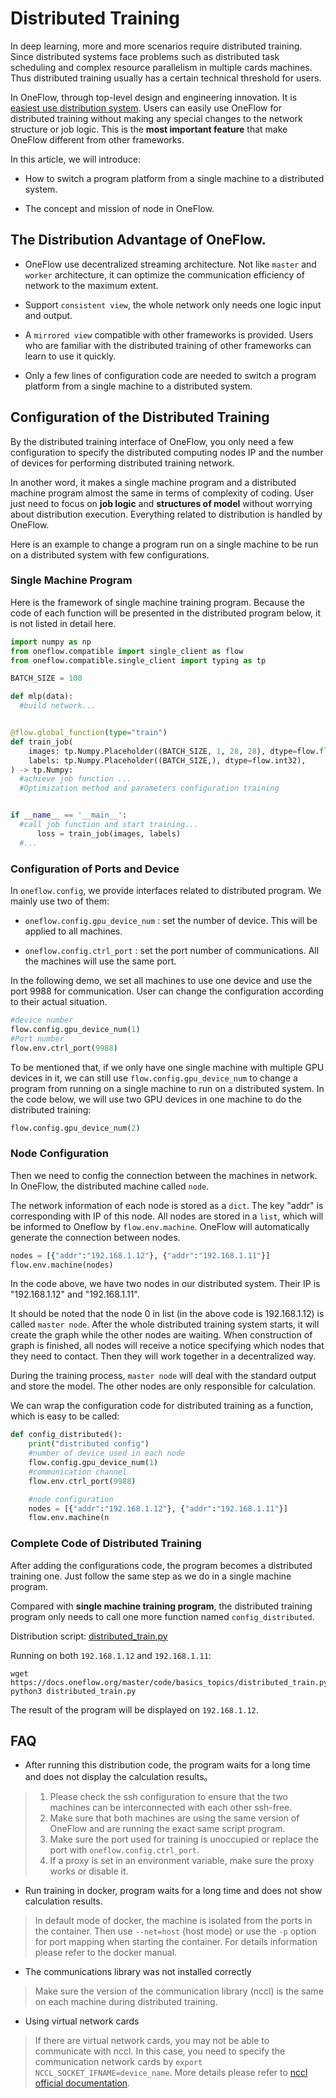# Distributed Training

In deep learning, more and more scenarios require distributed training. Since distributed systems face problems such as distributed task scheduling and complex resource parallelism in multiple cards machines. Thus distributed training usually has a certain technical threshold for users.

In OneFlow, through top-level design and engineering innovation. It is [easiest use distribution system](./essentials_of_oneflow.md#oneflow_2). Users can easily use OneFlow for distributed training without making any special changes to the network structure or job logic. This is the **most important feature** that make OneFlow different from other frameworks.

In this article, we will introduce:

* How to switch a program platform from a single machine to a distributed system.

* The concept and mission of node in OneFlow.

## The Distribution Advantage of OneFlow.

* OneFlow use decentralized streaming architecture. Not like  `master` and `worker` architecture, it can optimize the communication efficiency of network to the maximum extent.

* Support `consistent view`, the whole network only needs one logic input and output.

* A `mirrored view` compatible with other frameworks is provided. Users who are familiar with the distributed training of other frameworks can learn to use it quickly.

* Only a few lines of configuration code are needed to switch a program platform from a single machine to a distributed system.

## Configuration of the Distributed Training

By the distributed training interface of OneFlow, you only need a few configuration to specify the distributed computing nodes IP and the number of devices for performing distributed training network.

In another word, it makes a single machine program and a distributed machine program almost the same in terms of complexity of coding. User just need to focus on **job logic** and **structures of model** without worrying about distribution execution. Everything related to distribution is handled by OneFlow.

Here is an example to change a program run on a single machine to be run on a distributed system with few configurations.

### Single Machine Program
Here is the framework of single machine training program. Because the code of each function will be presented in the distributed program below, it is not listed in detail here.
```python
import numpy as np
from oneflow.compatible import single_client as flow
from oneflow.compatible.single_client import typing as tp

BATCH_SIZE = 100

def mlp(data):
  #build network...


@flow.global_function(type="train")
def train_job(
    images: tp.Numpy.Placeholder((BATCH_SIZE, 1, 28, 28), dtype=flow.float),
    labels: tp.Numpy.Placeholder((BATCH_SIZE,), dtype=flow.int32),
) -> tp.Numpy:
  #achieve job function ...
  #Optimization method and parameters configuration training


if __name__ == '__main__':
  #call job function and start training...
      loss = train_job(images, labels)
  #...
```

### Configuration of Ports and Device

In `oneflow.config`, we provide interfaces related to distributed program. We mainly use two of them:

* `oneflow.config.gpu_device_num` : set the number of device. This will be applied to all machines.

* `oneflow.config.ctrl_port` : set the port number of communications. All the machines will use the same port.

In the following demo, we set all machines to use one device and use the port 9988 for communication. User can change the configuration according to their actual situation.
```python
#device number
flow.config.gpu_device_num(1)
#Port number
flow.env.ctrl_port(9988)
```

To be mentioned that, if we only have one single machine with multiple GPU devices in it, we can still use  `flow.config.gpu_device_num`  to change a program from running on a single machine to run on a distributed system. In the code below, we will use two GPU devices in one machine to do the distributed training:
```python
flow.config.gpu_device_num(2)
```

### Node Configuration

Then we need to config the connection between the machines in network. In OneFlow, the distributed machine called `node`.

The network information of each node is stored as a `dict`. The key "addr" is corresponding with IP of this node. All nodes are stored in a `list`, which will be informed to Oneflow by `flow.env.machine`. OneFlow will automatically generate the connection between nodes.

```python
nodes = [{"addr":"192.168.1.12"}, {"addr":"192.168.1.11"}]
flow.env.machine(nodes)
```

In the code above, we have two nodes in our distributed system. Their IP is "192.168.1.12" and "192.168.1.11".

It should be noted that the node 0 in list (in the above code is 192.168.1.12) is called `master node`. After the whole distributed training system starts, it will create the graph while the other nodes are waiting. When construction of graph is finished, all nodes will receive a notice specifying which nodes that they need to contact. Then they will work together in a decentralized way.

During the training process, `master node`  will deal with the standard output and store the model. The other nodes are only responsible for calculation.

We can wrap the configuration code for distributed training as a function, which is easy to be called:

```python
def config_distributed():
    print("distributed config")
    #number of device used in each node
    flow.config.gpu_device_num(1)
    #communication channel
    flow.env.ctrl_port(9988)

    #node configuration
    nodes = [{"addr":"192.168.1.12"}, {"addr":"192.168.1.11"}]
    flow.env.machine(n
```

### Complete Code of Distributed Training
After adding the configurations code, the program becomes a distributed training one. Just follow the same step as we do in a single machine program.

Compared with **single machine training program**, the distributed training program only needs to call one more function named `config_distributed`.

Distribution script: [distributed_train.py](../code/basics_topics/distributed_train.py)

Running on both `192.168.1.12` and `192.168.1.11`:

```
wget https://docs.oneflow.org/master/code/basics_topics/distributed_train.py
python3 distributed_train.py
```
The result of the program will be displayed on `192.168.1.12`.

## FAQ

- After running this distribution code, the program waits for a long time and does not display the calculation results。

> 1. Please check the ssh configuration to ensure that the two machines can be interconnected with each other ssh-free.
> 2. Make sure that both machines are using the same version of OneFlow and are running the exact same script program.
> 3. Make sure the port used for training is unoccupied or replace the port with `oneflow.config.ctrl_port`.
> 4. If a proxy is set in an environment variable, make sure the proxy works or disable it.

- Run training in docker, program waits for a long time and does not show calculation results.

> In default mode of docker, the machine is isolated from the ports in the container. Then use `--net=host` (host mode) or use the `-p` option for port mapping when starting the container. For details information please refer to the docker manual.

- The communications library was not installed correctly

> Make sure the version of the communication library (nccl) is the same on each machine during distributed training.

- Using virtual network cards

> If there are virtual network cards, you may not be able to communicate with nccl. In this case, you need to specify the communication network cards by `export NCCL_SOCKET_IFNAME=device_name`. More details please refer to [nccl official documentation](https://docs.nvidia.com/deeplearning/nccl/user-guide/docs).

